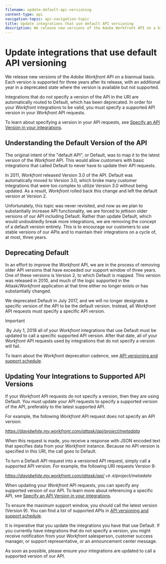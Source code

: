 ```yaml
---
filename: update-default-api-versioning
content-type: api
navigation-topic: api-navigation-topic
title: Update integrations that use default API versioning
description: We release new versions of the Adobe Workfront API on a biannual basis. Each version is supported for three years after its release, with an additional year in a deprecated state where the version is available but not supported.
---
```


# Update integrations that use default API versioning

We release new versions of the *Adobe Workfront* API on a biannual basis. Each version is supported for three years after its release, with an additional year in a deprecated state where the version is available but not supported.

Integrations that do not specify a version of the API in the URI are automatically routed to Default, which has been deprecated. In order for your *Workfront* integrations to be valid, you must specify a supported API version in your *Workfront* API requests.

To learn about specifying a version in your API requests, see [Specify an API Version in your integrations](../../wf-api/api/specify-api-version-integrations.md).

## Understanding the Default Version of the API

The original intent of the "default API", or Default, was to map it to the latest version of the *Workfront* API. This would allow customers with basic integrations that called Default to never have to update their API requests.&nbsp;

In 2011, *Workfront* released Version 3.0 of the API. Default was automatically moved to Version 3.0, which broke many customer integrations that were too complex to utilize Version 3.0 without being updated. As a result, *Workfront* rolled back this change and left the default version at Version 2.

Unfortunately, this topic was never revisited, and now as we plan to substantially increase API functionality, we are forced to jettison older versions of our API including Default. Rather than update Default, which would undoubtedly break more integrations, we are removing the concept of a default version entirely. This is to encourage our customers to use stable versions of our APIs and to maintain their integrations on a cycle of, at most, three years.&nbsp;&nbsp;

## Deprecating Default

In an effort to improve the *Workfront* API, we are in the process of removing older API versions that have exceeded our support window of three years. One of these versions is Version 2, to which Default is mapped. This version was released in 2010, and much of the logic supported in the Attask/*Workfront* application at that time either no longer exists or has substantially changed.

We deprecated Default in July 2017, and we will no longer designate a specific version of the API to be the default version. Instead, all *Workfront* API requests must specify a specific API version.

>[!IMPORTANT]
>
>&nbsp;By July 1, 2018 all of your *Workfront* integrations that use Default must be updated to call a specific supported API version. After that date, all of your *Workfront* API requests used by integrations that do not specify a version will fail.

To learn about the *Workfront* deprecation cadence, see [API versioning and support schedule](../../wf-api/api/api-version-support-schedule.md).

## Updating Your Integrations to Supported API Versions

If your *Workfront* API requests do not specify a version, then they are using Default. You must update your API requests to specify a supported version of the API, preferably to the latest supported API.

For example, the following *Workfront* API request does not specify an API version:

*https://davidwhite.my.workfront.com/attask/api/project/metadata*

When this request is made, you receive a response with JSON encoded text that specifies data from your *Workfront* instance.&nbsp;Because no API version is specified in this&nbsp;URI, the call goes to Default.&nbsp;

To turn a Default API request into a versioned API request, simply call a supported API version. For example, the following URI requests Version 9:

*https://davidwhite.my.workfront.com/attask/api/ `v9.0`/project/metadata*

When updating your *Workfront* API requests, you can specify any supported version of our API. To learn more about referencing a specific API, see [Specify an API Version in your integrations](../../wf-api/api/specify-api-version-integrations.md).

To ensure the maximum support window, you should call the latest version (Version 9). You can find a list of supported APIs in [API versioning and support schedule](../../wf-api/api/api-version-support-schedule.md).

It is imperative that you update the integrations you have that use Default. If you currently have integrations that do not specify a version, you might receive notification from your *Workfront* salesperson, customer success manager, or support representative, or an announcement center message.

As soon as possible, please ensure your integrations are updated to call a supported version of our API.&nbsp;
